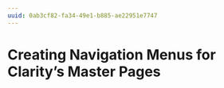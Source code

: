 ```yaml
---
uuid: 0ab3cf82-fa34-49e1-b885-ae22951e7747
---
```

# Creating Navigation Menus for Clarity’s Master Pages
